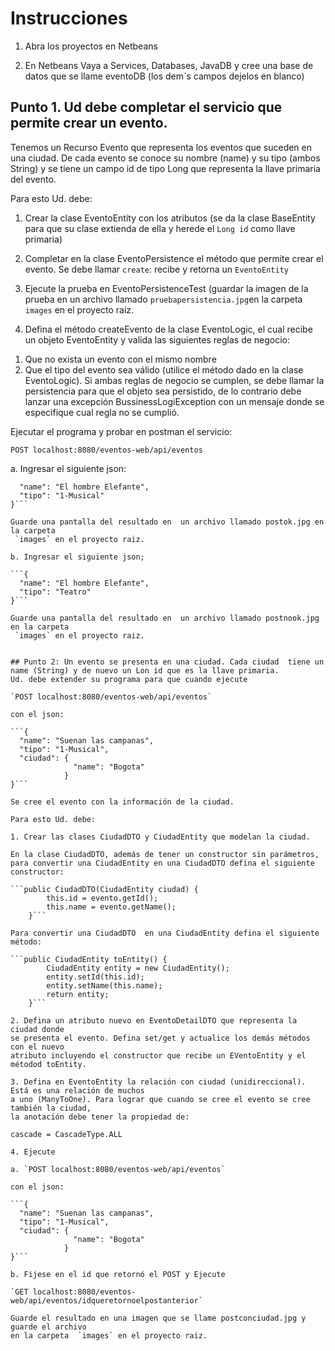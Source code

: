 # Instrucciones


1. Abra los proyectos en Netbeans

2. En Netbeans Vaya a Services, Databases, JavaDB y cree una base de datos que se llame eventoDB (los dem´s campos dejelos en blanco)



## Punto 1. Ud debe completar el servicio que permite crear un evento. 

Tenemos un Recurso Evento que representa los eventos que suceden en una ciudad. 
De cada evento se conoce su nombre (name) y su tipo (ambos String) y se tiene un campo 
id de tipo Long que representa la llave primaria del evento. 

 Para esto Ud. debe:

1. Crear la clase EventoEntity con los atributos (se da la clase BaseEntity para que su clase 
extienda de ella y herede el `Long id` como llave primaria)

2. Completar en la clase EventoPersistence el método que permite crear el evento. 
Se debe llamar `create`: recibe y retorna un `EventoEntity`

3. Ejecute la prueba en EventoPersistenceTest (guardar la imagen de la prueba en 
un archivo llamado `pruebapersistencia.jpg`en la carpeta `images` en el proyecto raíz.

4. Defina el método createEvento de la clase EventoLogic, el cual recibe un objeto 
EventoEntity y valida las siguientes reglas de negocio:
1) Que no exista un evento con el mismo nombre
2) Que el tipo del evento sea válido (utilice el método dado en la clase EventoLogic).
Si ambas reglas de negocio se cumplen, se debe llamar la persistencia para que 
el objeto sea persistido, de lo contrario debe lanzar una excepción 
BussinessLogiException con un mensaje donde se especifique cual regla no se cumplió.


Ejecutar el programa y probar en postman el servicio:

`POST localhost:8080/eventos-web/api/eventos`

a. Ingresar el siguiente json: 

```{ 
  "name": "El hombre Elefante",
  "tipo": "1-Musical"
}```

Guarde una pantalla del resultado en  un archivo llamado postok.jpg en la carpeta
 `images` en el proyecto raiz.

b. Ingresar el siguiente json;

```{ 
  "name": "El hombre Elefante",
  "tipo": "Teatro"
}```

Guarde una pantalla del resultado en  un archivo llamado postnook.jpg en la carpeta
 `images` en el proyecto raiz.


## Punto 2: Un evento se presenta en una ciudad. Cada ciudad  tiene un name (String) y de nuevo un Lon id que es la llave primaria.
Ud. debe extender su programa para que cuando ejecute 

`POST localhost:8080/eventos-web/api/eventos`

con el json:

```{ 
  "name": "Suenan las campanas",
  "tipo": "1-Musical",
  "ciudad": {
              "name": "Bogota"
            }
}```

Se cree el evento con la información de la ciudad. 

Para esto Ud. debe:

1. Crear las clases CiudadDTO y CiudadEntity que modelan la ciudad.  

En la clase CiudadDTO, además de tener un constructor sin parámetros, 
para convertir una CiudadEntity en una CiudadDTO defina el siguiente constructor:

```public CiudadDTO(CiudadEntity ciudad) {
        this.id = evento.getId();
        this.name = evento.getName();
    }```

Para convertir una CiudadDTO  en una CiudadEntity defina el siguiente método:

```public CiudadEntity toEntity() {
        CiudadEntity entity = new CiudadEntity();
        entity.setId(this.id);
        entity.setName(this.name);      
        return entity;
    }```

2. Defina un atributo nuevo en EventoDetailDTO que representa la ciudad donde 
se presenta el evento. Defina set/get y actualice los demás métodos con el nuevo 
atributo incluyendo el constructor que recibe un EVentoEntity y el métodod toEntity. 

3. Defina en EventoEntity la relación con ciudad (unidireccional). Está es una relación de muchos 
a uno (ManyToOne). Para lograr que cuando se cree el evento se cree también la ciudad,
la anotación debe tener la propiedad de:

cascade = CascadeType.ALL

4. Ejecute 

a. `POST localhost:8080/eventos-web/api/eventos`

con el json:

```{ 
  "name": "Suenan las campanas",
  "tipo": "1-Musical",
  "ciudad": {
              "name": "Bogota"
            }
}```

b. Fijese en el id que retornó el POST y Ejecute 

`GET localhost:8080/eventos-web/api/eventos/idqueretornoelpostanterior`

Guarde el resultado en una imagen que se llame postconciudad.jpg y guarde el archivo 
en la carpeta  `images` en el proyecto raiz.

